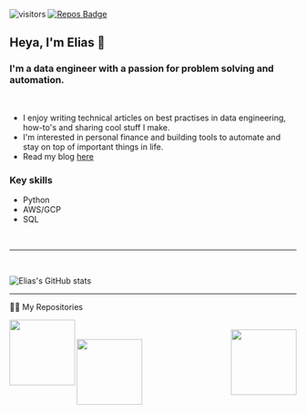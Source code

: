![visitors](https://visitor-badge.glitch.me/badge?page_id=eliasbenaddou.visitor-badge&left_color=green&right_color=red) [![Repos Badge](https://badges.pufler.dev/repos/eliasbenaddou)](https://badges.pufler.dev)

## Heya, I'm Elias 👋 

### I'm a data engineer with a passion for problem solving and automation.
<br />

- I enjoy writing technical articles on best practises in data engineering, how-to's and sharing cool stuff I make.
- I'm interested in personal finance and building tools to automate and stay on top of important things in life.
- Read my blog [here](https://eliasbenaddouidrissi.dev)

### Key skills

- Python
- AWS/GCP
- SQL

<br>

---

<br />

![Elias's GitHub stats](https://github-readme-stats.vercel.app/api?username=eliasbenaddou&show_icons=true&theme=dark)

---

👨‍💻 My Repositories

<div width="100%" align="center">

  <a align="left" href="https://github.com/eliasbenaddou/monzo_to_notion" title="Monzo To Notion"><img align="left" height="115" src="https://github-readme-stats.vercel.app/api/pin/?username=eliasbenaddou&repo=monzo_to_notion&theme=react&border_color=61dafb&border_radius=3"></a>
<br>
  <a align="left" href="https://github.com/eliasbenaddou/eliasbenaddou-hugo" title="Hugo Blog"><img align="right" height="115" src="https://github-readme-stats.vercel.app/api/pin/?username=eliasbenaddou&repo=eliasbenaddou-hugo&theme=react&border_color=61dafb&border_radius=3"></a>
 <br>
  <a align="left" href="https://github.com/eliasbenaddou/gemini_api" title="Gemini API"><img align="left" height="115" src="https://github-readme-stats.vercel.app/api/pin/?username=eliasbenaddou&repo=gemini_api&theme=react&border_color=61dafb&border_radius=3"></a>
</div>

